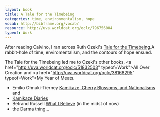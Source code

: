 ```yaml
---
layout: book
title: A Tale for the Timebeing
categories: time, environmentalism, hope
vocab: http://bibframe.org/vocab/
resource: http://uva.worldcat.org/oclc/796756004
typeof: Work
---
```


After reading  <span resource="http://dbpedia.org/resource/Italo_Calvino" typeof="Person">Calvino</span>, I ran across <span resource="http://dbpedia.org/resouce/Ruth_Ozeki">Ruth Ozeki's</span> <a href="http://uva.worldcat.org/oclc/796756004" property="label">Tale for the Timebeing</a>.A rabbit-hole of time, enviromentalism, and the contours of hope ensued.

The Tale for the Timebeing led me to Ozeki's other books,  <a href="http://uva.worldcat.org/oclc/51832503" typeof=Work">All Over Creation</a> and <a href="http://uva.worldcat.org/oclc/38168295" typeof=Work">My Year of Meats</a>. 
* <span resouce="http://dbpedia.org/resource/Emiko_Ohnuki-Tierney" typeof="Person">Emiko Ohnuki-Tierney</span> <a href="http://uva.worldcat.org/oclc/48892404" typeof="Work">Kamikaze, Cherry Blossoms, and Nationalisms</a> and
* <a href="http://uva.worldcat.org/oclc/62533869" typeof="Work">Kamikaze Diaries</a>
* <span resouce="http://dbpedia.org/resource/Bertrand_Russell" typeof="Person">Betrand Russell</span>  <a href="http://uva.worldcat.org/oclc/43622691" typeof="Work">What I Believe</a> (in the midst of now)
* the Darma thing...


